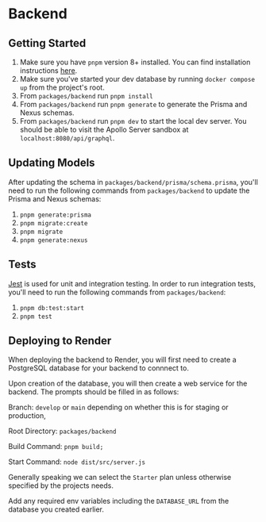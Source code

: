 # Backend

## Getting Started

1. Make sure you have `pnpm` version 8+ installed. You can find installation instructions [here](https://pnpm.io/installation).
2. Make sure you've started your dev database by running `docker compose up` from the project's root.
3. From `packages/backend` run `pnpm install`
4. From `packages/backend` run `pnpm generate` to generate the Prisma and Nexus schemas.
5. From `packages/backend` run `pnpm dev` to start the local dev server. You should be able to visit the Apollo Server sandbox at `localhost:8080/api/graphql`.

## Updating Models

After updating the schema in `packages/backend/prisma/schema.prisma`, you'll need to run the following commands from `packages/backend` to update the Prisma and Nexus schemas:

1. `pnpm generate:prisma`
2. `pnpm migrate:create`
3. `pnpm migrate`
4. `pnpm generate:nexus`

## Tests

[Jest](https://jestjs.io/) is used for unit and integration testing.
In order to run integration tests, you'll need to run the following commands from `packages/backend`:

1. `pnpm db:test:start`
2. `pnpm test`

## Deploying to Render

When deploying the backend to Render, you will first need to create a PostgreSQL database for your backend to connnect to.

Upon creation of the database, you will then create a web service for the backend. The prompts should be filled in as follows:

Branch: `develop` or `main` depending on whether this is for staging or production,

Root Directory: `packages/backend`

Build Command: `pnpm build;`

Start Command: `node dist/src/server.js`

Generally speaking we can select the `Starter` plan unless otherwise specified by the projects needs.

Add any required env variables including the `DATABASE_URL` from the database you created earlier.
